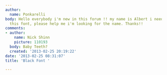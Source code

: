 ```yaml
---
author:
  name: Ponkarelli
body: Hello everybody i'm new in this forum !! my name is Albert i need help with
  this font, please help me i'm looking for the name. Thanks!!
comments:
- author:
    name: Nick Shinn
    picture: 110193
  body: Baby Teeth?
  created: '2013-02-25 20:19:22'
date: '2013-02-25 08:31:07'
title: 'Black Font '

---
```

